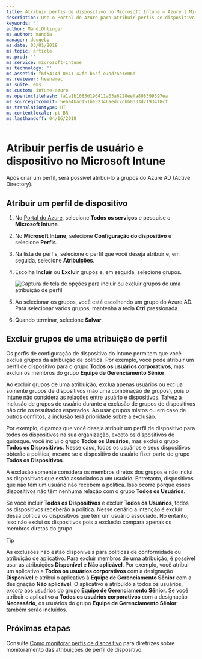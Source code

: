 ```yaml
---
title: Atribuir perfis de dispositivo no Microsoft Intune – Azure | Microsoft Docs
description: Use o Portal do Azure para atribuir perfis de dispositivo e políticas a usuários e a dispositivos. Saiba como excluir grupos de uma atribuição de perfil no Microsoft Intune.
keywords: ''
author: MandiOhlinger
ms.author: mandia
manager: dougeby
ms.date: 03/01/2018
ms.topic: article
ms.prod: ''
ms.service: microsoft-intune
ms.technology: ''
ms.assetid: f6f5414d-0e41-42fc-b6cf-e7ad76e1e06d
ms.reviewer: heenamac
ms.suite: ems
ms.custom: intune-azure
ms.openlocfilehash: fa1a1b1085d196411a03a6228eefa808399397ea
ms.sourcegitcommit: 5eba4bad151be32346aedc7cbb0333d71934f8cf
ms.translationtype: HT
ms.contentlocale: pt-BR
ms.lasthandoff: 04/16/2018
---
```

# <a name="assign-user-and-device-profiles-in-microsoft-intune"></a>Atribuir perfis de usuário e dispositivo no Microsoft Intune

Após criar um perfil, será possível atribuí-lo a grupos do Azure AD (Active Directory).

## <a name="assign-a-device-profile"></a>Atribuir um perfil de dispositivo

1. No [Portal do Azure](https://portal.azure.com), selecione **Todos os serviços** e pesquise o **Microsoft Intune**.
2. No **Microsoft Intune**, selecione **Configuração do dispositivo** e selecione **Perfis**.
3. Na lista de perfis, selecione o perfil que você deseja atribuir e, em seguida, selecione **Atribuições**.
4. Escolha **Incluir** ou **Excluir** grupos e, em seguida, selecione grupos.  

    ![Captura de tela de opções para incluir ou excluir grupos de uma atribuição de perfil](./media/group-include-exclude.png)

5. Ao selecionar os grupos, você está escolhendo um grupo do Azure AD. Para selecionar vários grupos, mantenha a tecla **Ctrl** pressionada.
6. Quando terminar, selecione **Salvar**.

## <a name="exclude-groups-from-a-profile-assignment"></a>Excluir grupos de uma atribuição de perfil

Os perfis de configuração de dispositivo do Intune permitem que você exclua grupos da atribuição de política. Por exemplo, você pode atribuir um perfil de dispositivo para o grupo **Todos os usuários corporativos**, mas excluir os membros do grupo **Equipe de Gerenciamento Sênior**.

Ao excluir grupos de uma atribuição, exclua apenas usuários ou exclua somente grupos de dispositivos (não uma combinação de grupos), pois o Intune não considera as relações entre usuário e dispositivos. Talvez a inclusão de grupos de usuário durante a exclusão de grupos de dispositivos não crie os resultados esperados. Ao usar grupos mistos ou em caso de outros conflitos, a inclusão terá prioridade sobre a exclusão.

Por exemplo, digamos que você deseja atribuir um perfil de dispositivo para todos os dispositivos na sua organização, exceto os dispositivos de quiosque. você inclui o grupo **Todos os Usuários**, mas exclui o grupo **Todos os Dispositivos**. Nesse caso, todos os usuários e seus dispositivos obterão a política, mesmo se o dispositivo do usuário fizer parte do grupo **Todos os Dispositivos**.

A exclusão somente considera os membros diretos dos grupos e não inclui os dispositivos que estão associados a um usuário. Entretanto, dispositivos que não têm um usuário não recebem a política. Isso ocorre porque esses dispositivos não têm nenhuma relação com o grupo **Todos os Usuários**.

Se você incluir **Todos os Dispositivos** e excluir **Todos os Usuários**, todos os dispositivos receberão a política. Nesse cenário a intenção é excluir dessa política os dispositivos que têm um usuário associado. No entanto, isso não exclui os dispositivos pois a exclusão compara apenas os membros diretos do grupo.

>[!TIP]
>As exclusões não estão disponíveis para políticas de conformidade ou atribuição de aplicativo. Para excluir membros de uma atribuição, é possível usar as atribuições **Disponível** e **Não aplicável**. Por exemplo, você atribui um aplicativo a **Todos os usuários corporativos** com a designação **Disponível** e atribui o aplicativo à **Equipe de Gerenciamento Sênior** com a designação **Não aplicável**. O aplicativo é atribuído a todos os usuários, *exceto* aos usuários do grupo **Equipe de Gerenciamento Sênior**. Se você atribuir o aplicativo a **Todos os usuários corporativos** com a designação **Necessário**, os usuários do grupo **Equipe de Gerenciamento Sênior** também serão incluídos.

## <a name="next-steps"></a>Próximas etapas
Consulte [Como monitorar perfis de dispositivo](device-profile-monitor.md) para diretrizes sobre monitoramento das atribuições de perfil de dispositivo.
